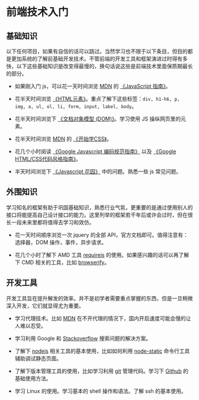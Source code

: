 # 前端技术入门

## 基础知识

以下任何项目，如果有自信的话可以跳过。当然学习也不限于以下条目，但目的都是更加系统的了解前基础开发技术。不管前端的开发工具和框架演进过时得有多快，以下这些基础知识是改变得最慢的，换句话说这些是前端技术里面保质期最长的部分。

+ 如果刚入门 js，可以花一天时间浏览 [MDN][mdn] 的 [《JavaScript 指南》][mdn-js-guide]。

+ 花半天时间浏览 [《HTML元素》][html-elem]。重点了解下这些标签：`div, h1-h6, p, img, a, ul, ol, li, form, input, label, body`。

+ 花半天时间浏览下 [《文档对象模型 (DOM)》][dom-guide]。学习使用 JS 操纵网页里的元素。

+ 花半天时间浏览 [MDN][mdn] 的 [《开始学CSS》][css-getting-started]。

+ 花几个小时阅读 [《Google Javascript 编码规范指南》][google-js-guide] 以及 [《Google HTML/CSS代码风格指南》][html-css-guide]。

+ 半天时间浏览下 [《Javascript 花园》][js-garden] 中的问题。熟悉一些 js 常见问题。

## 外围知识

学习知名的框架有助于巩固基础知识，熟悉行业气氛，更重要的是通过使用别人的接口将能提高自己设计接口的能力。这里列举的框架若干年后或许会过时，但在很长一段未来里都将值得去学习和效仿。

+ 花一天时间顺序浏览一次 jquery 的全部 API，官方文档即可。值得注意有：选择器，DOM 操作，事件，异步请求。

+ 花几个小时了解下 AMD 工具 [requirejs][requirejs] 的使用。如果感兴趣的话可以再了解下 CMD 相关的工具，比如 [browserify][browserify]。

## 开发工具

开发工具旨在提升解发的效率。并不是初学者需要重点掌握的东西，但是一旦稍微深入开发，它们就显得尤为重要。

+ 学习代理技术。比如 [MDN][mdn] 在不开代理的情况下，国内开启速度可能会慢的让人难以忍受。

+ 学习利用 Google 和 [Stackoverflow][stackoverflow] 搜索问题的解决方案。

+ 了解下 [nodejs][nodejs] 相关工具的基本使用，比如如何利用 [node-static][node-static] 命令行工具辅助调试静态页面。

+ 了解下版本管理工具的使用，比如学习利用 [git][git] 管理代码。学习下 [Github][github] 的基础使用方法。

+ 学习 Linux 的使用。学习基本的 shell 操作和语法。了解 ssh 的基本使用。


[mdn]: https://developer.mozilla.org

[mdn-js-guide]: https://developer.mozilla.org/zh-CN/docs/Web/JavaScript/Guide

[js-garden]: http://bonsaiden.github.io/JavaScript-Garden/zh/

[html-elem]: https://developer.mozilla.org/zh-CN/docs/Web/HTML/Element

[dom-guide]: https://developer.mozilla.org/zh-CN/docs/Web/API/Document_Object_Model

[css-getting-started]: https://developer.mozilla.org/zh-CN/docs/Web/Guide/CSS/Getting_started

[google-js-guide]: http://alloyteam.github.io/JX/doc/specification/google-javascript.xml

[html-css-guide]: http://chajn.org/htmlcssguide/htmlcssguide.html

[requirejs]: http://requirejs.org/

[browserify]: http://browserify.org/

[nodejs]: nodejs.org

[node-static]: https://www.npmjs.org/package/node-static

[git]: http://git-scm.com

[github]: https://github.com/

[stackoverflow]: http://stackoverflow.com/
